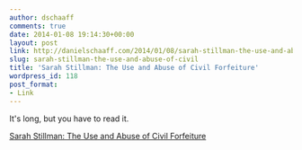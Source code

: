 ```yaml
---
author: dschaaff
comments: true
date: 2014-01-08 19:14:30+00:00
layout: post
link: http://danielschaaff.com/2014/01/08/sarah-stillman-the-use-and-abuse-of-civil/
slug: sarah-stillman-the-use-and-abuse-of-civil
title: 'Sarah Stillman: The Use and Abuse of Civil Forfeiture'
wordpress_id: 118
post_format:
- Link
---
```


It's long, but you have to read it.

  
[Sarah Stillman: The Use and Abuse of Civil Forfeiture](http://www.newyorker.com/reporting/2013/08/12/130812fa_fact_stillman)
